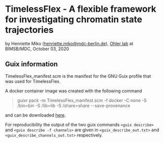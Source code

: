# TimelessFlex - A flexible framework for investigating chromatin state trajectories

by Henriette Miko (henriette.miko@mdc-berlin.de), [Ohler lab](
https://github.com/ohlerlab) at BIMSB/MDC, October 03, 2020


## Guix information

TimelessFlex_manifest.scm is the manifest for the GNU Guix profile that was used for TimelessFlex.

A docker container image was created with the following command

> guixr pack -m TimelessFlex_manifest.scm -f docker -C none -S /bin=bin -S /lib=lib -S /share=share --save-provenance

and can be downloaded [here](https://bimsbstatic.mdc-berlin.de/ohler/henriettemiko/TimelessFlex-docker-pack.tar).


For reproducibility the output of the two guix commands `<guix describe>` and `<guix describe -f channels>` are given in `<guix_describe_out.txt>` and `<guix_describe_channels_out.txt>` respectively.



